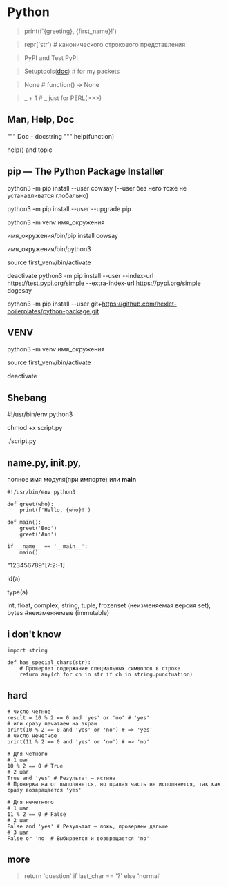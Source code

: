 Python
====

> print(f'{greeting}, {first_name}!')

> repr('str') # канонического строкового представления

> PyPI and Test PyPI

> Setuptools([doc](https://setuptools.pypa.io/en/latest/)) # for my packets

> None # function() -> None

>_ + 1 # _ just for PERL(>>>)

Man, Help, Doc 
-----------------------------------


""" Doc - docstring """
help(function)

help() and topic

pip — The Python Package Installer
--------------------

python3 -m pip install --user cowsay (--user без него тоже не устанавливатся глобально)

python3 -m pip install --user --upgrade pip

python3 -m venv имя_окружения

имя_окружения/bin/pip install cowsay

имя_окружения/bin/python3

source first_venv/bin/activate

deactivate
python3 -m pip install --user --index-url https://test.pypi.org/simple --extra-index-url https://pypi.org/simple dogesay

python3 -m pip install --user git+https://github.com/hexlet-boilerplates/python-package.git

VENV
----

python3 -m venv имя_окружения

source first_venv/bin/activate

deactivate

Shebang
-------

#!/usr/bin/env python3

chmod +x script.py

./script.py

__name__.py, __init__.py,
-------- 
полное имя модуля(при импорте) или __main__
```
#!/usr/bin/env python3

def greet(who):
    print(f'Hello, {who}!')

def main():
    greet('Bob')
    greet('Ann')

if __name__ == '__main__':
    main()
```

"123456789"[7:2:-1]

id(a)

type(a)

int, float, complex, string, tuple, frozenset (неизменяемая версия set), bytes #неизменяемые (immutable)

## i don't know
```
import string

def has_special_chars(str):
    # Проверяет содержание специальных символов в строке
    return any(ch for ch in str if ch in string.punctuation)
```

## hard 
```
# число четное
result = 10 % 2 == 0 and 'yes' or 'no' # 'yes'
# или сразу печатаем на экран
print(10 % 2 == 0 and 'yes' or 'no') # => 'yes'
# число нечетное
print(11 % 2 == 0 and 'yes' or 'no') # => 'no'

# Для четного
# 1 шаг
10 % 2 == 0 # True
# 2 шаг
True and 'yes' # Результат — истина
# Проверка на or выполняется, но правая часть не исполняется, так как 
сразу возвращается 'yes'

# Для нечетного
# 1 шаг
11 % 2 == 0 # False
# 2 шаг
False and 'yes' # Результат — ложь, проверяем дальше
# 3 шаг
False or 'no' # Выбирается и возвращается 'no'
```

## more
> return 'question' if last_char == '?' else 'normal'
